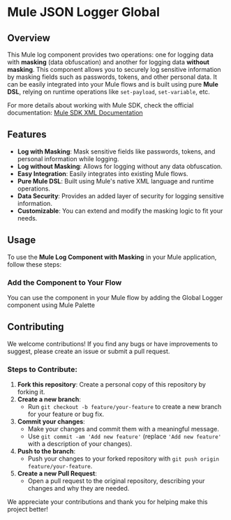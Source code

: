 # Mule JSON Logger Global


## Overview

This Mule log component provides two operations: one for logging data with **masking** (data obfuscation) and another for logging data **without masking**. This component allows you to securely log sensitive information by masking fields such as passwords, tokens, and other personal data. It can be easily integrated into your Mule flows and is built using pure **Mule DSL**, relying on runtime operations like `set-payload`, `set-variable`, etc.

For more details about working with Mule SDK, check the official documentation: [Mule SDK XML Documentation](https://docs.mulesoft.com/mule-sdk/latest/xml-sdk)

## Features

- **Log with Masking**: Mask sensitive fields like passwords, tokens, and personal information while logging.
- **Log without Masking**: Allows for logging without any data obfuscation.
- **Easy Integration**: Easily integrates into existing Mule flows.
- **Pure Mule DSL**: Built using Mule's native XML language and runtime operations.
- **Data Security**: Provides an added layer of security for logging sensitive information.
- **Customizable**: You can extend and modify the masking logic to fit your needs.

## Usage

To use the **Mule Log Component with Masking** in your Mule application, follow these steps:

### Add the Component to Your Flow

You can use the component in your Mule flow by adding the Global Logger component using Mule Palette

## Contributing

We welcome contributions! If you find any bugs or have improvements to suggest, please create an issue or submit a pull request.

### Steps to Contribute:

1. **Fork this repository**: Create a personal copy of this repository by forking it.
2. **Create a new branch**:
   - Run `git checkout -b feature/your-feature` to create a new branch for your feature or bug fix.
3. **Commit your changes**:
   - Make your changes and commit them with a meaningful message.
   - Use `git commit -am 'Add new feature'` (replace `'Add new feature'` with a description of your changes).
4. **Push to the branch**:
   - Push your changes to your forked repository with `git push origin feature/your-feature`.
5. **Create a new Pull Request**:
   - Open a pull request to the original repository, describing your changes and why they are needed.

We appreciate your contributions and thank you for helping make this project better!
